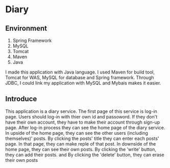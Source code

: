 # Diary
## Environment
1. Spring Framework
2. MySQL
3. Tomcat
4. Maven 
5. Java 

I made this application with Java language. I used Maven for build tool, Tomcat for WAS, MySQL for database and Spring framework.
Through JDBC, I could link my application with MySQL and Mybais makes it easier.

## Introduce
This application is a diary service.
The first page of this service is log-in page.
Users should log-in with thier own id and passoword.
If they don't have their own account, they have to make their account through sign-up page.
After log-in process they can see the home page of the diary service.
In upside of the home page, they can see the other users (including themselves)' posts.
By clicking the posts' title they can enter each posts' page. In that page, they can make reple of that post.
In downside of the home page, they can see their own posts.
By clicking the 'write' button, they can add their posts. and By clicking the 'delete' button, they can erase their own posts 
